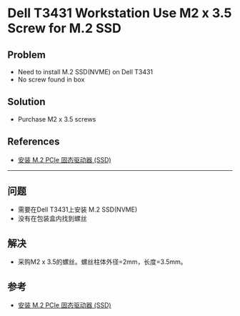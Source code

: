 # Dell T3431 Workstation Use M2 x 3.5 Screw for M.2 SSD

## Problem
* Need to install M.2 SSD(NVME) on Dell T3431
* No screw found in box

## Solution
* Purchase M2 x 3.5 screws

## References
* [安装 M.2 PCIe 固态驱动器 (SSD)](https://www.dell.com/support/manuals/cn/zh/cnbsd1/precision-3431-workstation/prec3431sff_service_manual/%E5%AE%89%E8%A3%85-m2-pcie-%E5%9B%BA%E6%80%81%E9%A9%B1%E5%8A%A8%E5%99%A8-ssd?guid=guid-ff0e5a3e-ac94-48c7-8502-38379a517a9c&lang=zh-cn)

--------------

## 问题
* 需要在Dell T3431上安装 M.2 SSD(NVME)
* 没有在包装盒内找到螺丝

## 解决
* 采购M2 x 3.5的螺丝。螺丝柱体外径=2mm，长度=3.5mm。

## 参考
* [安装 M.2 PCIe 固态驱动器 (SSD)](https://www.dell.com/support/manuals/cn/zh/cnbsd1/precision-3431-workstation/prec3431sff_service_manual/%E5%AE%89%E8%A3%85-m2-pcie-%E5%9B%BA%E6%80%81%E9%A9%B1%E5%8A%A8%E5%99%A8-ssd?guid=guid-ff0e5a3e-ac94-48c7-8502-38379a517a9c&lang=zh-cn)
